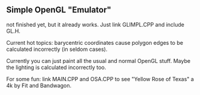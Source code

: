 ## Simple OpenGL "Emulator"

not finished yet, but it already works. Just link GLIMPL.CPP and include GL.H.

Current hot topics: barycentric coordinates cause polygon edges to be calculated incorrectly (in seldom cases).

Currently you can just paint all the usual and normal OpenGL stuff. Maybe the lighting is calculated incorrectly too.

For some fun: link MAIN.CPP and OSA.CPP to see "Yellow Rose of Texas" a 4k by Fit and Bandwagon.

